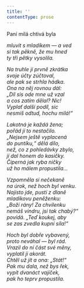```yaml
---
title: ''
contentType: prose
---
```


<section>

Paní milá chtivá byla

_mluvit s mladíkem — a ved  
si tak pěkně, že mu hned  
ty tři pětky vysolila._

</section>

<section>

_Na truhle jí prvně zkrátka  
svoje účty zúčtoval,  
ale pak se strhla hádka.  
Ona na něj rovnou dál:  
„Díl sis ode mne už vzal  
a cos zatím dělal? Nic!  
Vyplať další podíl, sic  
nesmíš odtud, hochu milá!“_

</section>

<section>

_Lakotná je každá žena;  
pořád jí to nestačilo.  
„Nejsem ještě vyplacená  
do puntíku,“ dělá dílo,  
než, co z pohledávky zbylo,  
jí dal honem do kasičky.  
Čiperná jak ryba ničky  
už ho málem propustila…_

</section>

<section>

_Vzpomněla si nečekaně  
na úrok, než hoch byl venku.  
Najisto jde, pustí z dlaně  
mladíkovu peněženku:  
„Boží rány! Za chvilenku  
nemáš vindru, jsi tak chabý?“  
povídá. „Teď koukej, aby  
se zas zvedla kupní síla!“_

</section>

<section>

_Hoch byl dobře vybavený,  
proto neváhal — byl rád.  
Vrazil do ní část své měny,  
vyplatil ji akorát.  
Chtěl už jít a ona: „Stát!“  
Pak mu dala, než bys řek,  
vypít dvanáct vajíček,  
pak ho teprv propustila._

</section>

